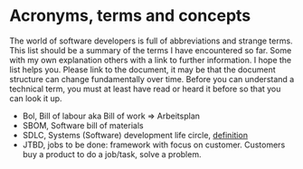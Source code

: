 # Acronyms, terms and concepts

The world of software developers is full of abbreviations and strange terms. This list should be a summary of the terms I have encountered so far. Some with my own explanation others with a link to further information. I hope the list helps you. Please link to the document, it may be that the document structure can change fundamentally over time.
Before you can understand a technical term, you must at least have read or heard it before so that you can look it up.


- Bol, Bill of labour aka Bill of work => Arbeitsplan
- SBOM, Software bill of materials
- SDLC, Systems (Software) development life circle, [definition](https://en.wikipedia.org/wiki/Systems_development_life_cycle)
- JTBD, jobs to be done: framework with focus on customer. Customers buy a product to do a job/task, solve a problem.
 
